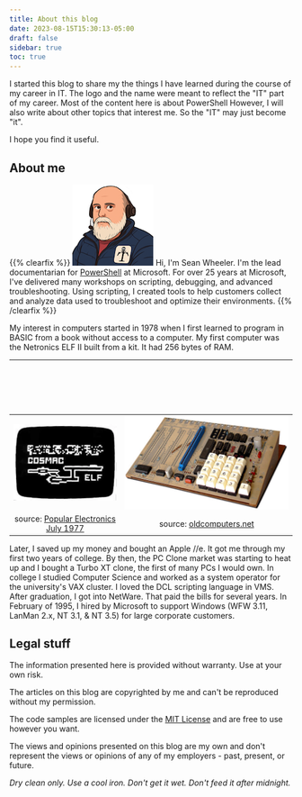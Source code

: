 ```yaml
---
title: About this blog
date: 2023-08-15T15:30:13-05:00
draft: false
sidebar: true
toc: true
---
```


I started this blog to share my the things I have learned during the course of my career in IT. The
logo and the name were meant to reflect the "IT" part of my career. Most of the content here is
about PowerShell However, I will also write about other topics that interest me. So the "IT" may
just become "it".

I hope you find it useful.

## About me

{{% clearfix %}}
![Blog logo][06]
Hi, I'm Sean Wheeler. I'm the lead documentarian for [PowerShell][01] at
Microsoft. For over 25 years at Microsoft, I've delivered many workshops on scripting, debugging,
and advanced troubleshooting. Using scripting, I created tools to help customers collect and analyze
data used to troubleshoot and optimize their environments.
{{% /clearfix %}}

My interest in computers started in 1978 when I first learned to program in BASIC from a book
without access to a computer. My first computer was the Netronics ELF II built from a kit. It had
256 bytes of RAM.

---

&nbsp;<br>
&nbsp;<br>
&nbsp;<br>
&nbsp;<br>

|                                             |                                 |
| :-----------------------------------------: | :-----------------------------: |
|            ![Elf 2 graphics][07]            | ![Netronics Elf 2 computer][05] |
| source: [Popular Electronics July 1977][04] | source: [oldcomputers.net][02]  |

Later, I saved up my money and bought an Apple //e. It got me through my first two years of college.
By then, the PC Clone market was starting to heat up and I bought a Turbo XT clone, the first of
many PCs I would own. In college I studied Computer Science and worked as a system operator for the
university's VAX cluster. I loved the DCL scripting language in VMS. After graduation, I got into
NetWare. That paid the bills for several years. In February of 1995, I hired by Microsoft to support
Windows (WFW 3.11, LanMan 2.x, NT 3.1, & NT 3.5) for large corporate customers.

## Legal stuff

The information presented here is provided without warranty. Use at your own risk.

The articles on this blog are copyrighted by me and can't be reproduced without my permission.

The code samples are licensed under the [MIT License][03] and are free to use however you want.

The views and opinions presented on this blog are my own and don't represent the views or opinions
of any of my employers - past, present, or future.

_Dry clean only. Use a cool iron. Don't get it wet. Don't feed it after midnight._

<!-- link references -->
[01]: https://learn.microsoft.com/powershell
[02]: https://oldcomputers.net/netronics-elf.html
[03]: https://opensource.org/licenses/MIT
[04]: https://www.americanradiohistory.com/Archive-Poptronics/70s/1977/Poptronics-1977-07.pdf
[05]: netronics-elf.jpg "Netronics ELF II"
[06]: Profile-sticker-15x15.png#float-start "Sean On IT"
[07]: tvgrafik.png "Elf 2 graphics"

